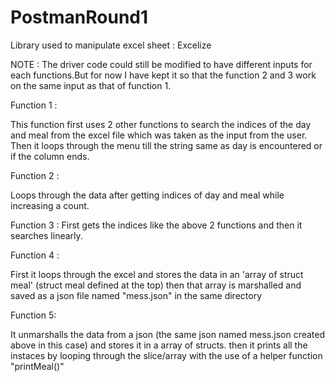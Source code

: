 # PostmanRound1

Library used to manipulate excel sheet : Excelize

NOTE : The driver code could still be modified to have different inputs for each functions.But for now I have kept it so that the function 2 and 3 work on the same input as that of function 1.


Function 1 :

This function first uses 2 other functions to search the indices of the day and meal from the excel file which was taken as the input from the user.
Then it loops through the menu till the string same as day is encountered or if the column ends.

Function 2 :

Loops through the data after getting indices of day and meal while increasing a count.


Function 3 :
First gets the indices like the above 2 functions and then it searches linearly.

Function 4 :

First it loops through the excel and stores the data in an 'array of struct meal' (struct meal defined at the top) then that array is marshalled and saved as a json file named "mess.json" in the same directory

Function 5:

It unmarshalls the data from a json (the same json named mess.json created above in this case) and stores it in a array of structs.
then it prints all the instaces by looping through the slice/array with the use of a helper function "printMeal()"

